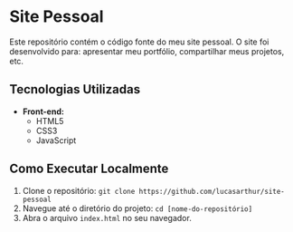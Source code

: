 # Site Pessoal

Este repositório contém o código fonte do meu site pessoal. O site foi desenvolvido para: apresentar meu portfólio, compartilhar meus projetos, etc.

## Tecnologias Utilizadas

* **Front-end:**
    * HTML5
    * CSS3
    * JavaScript

## Como Executar Localmente

1.  Clone o repositório: `git clone https://github.com/lucasarthur/site-pessoal`
2.  Navegue até o diretório do projeto: `cd [nome-do-repositório]`
3.  Abra o arquivo `index.html` no seu navegador.
